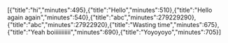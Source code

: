 [{"title":"hi","minutes":495},{"title":"Hello","minutes":510},{"title":"Hello again again","minutes":540},{"title":"abc","minutes":279229290},{"title":"abc","minutes":27922920},{"title":"Wasting time","minutes":675},{"title":"Yeah boiiiiiiiiiii","minutes":690},{"title":"Yoyoyoyo","minutes":705}]